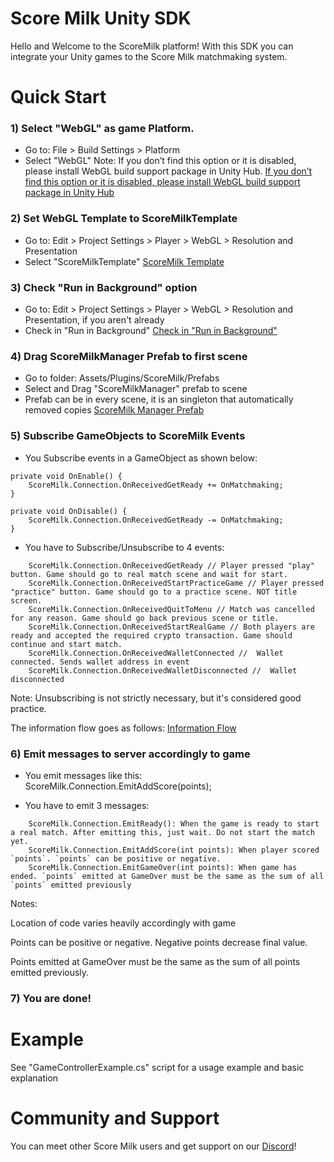 # Score Milk Unity SDK
Hello and Welcome to the ScoreMilk platform!
With this SDK you can integrate your Unity games to the Score Milk matchmaking system.

# Quick Start
 ### 1) Select "WebGL" as game Platform.
- Go to: File > Build Settings > Platform
- Select "WebGL"
Note: If you don’t find this option or it is disabled, please install WebGL build support package in Unity Hub.
[If you don’t find this option or it is disabled, please install WebGL build support package in Unity Hub](TutorialImages/tutorial1.png)

 ### 2) Set WebGL Template to ScoreMilkTemplate
- Go to: Edit > Project Settings > Player > WebGL > Resolution and Presentation
- Select "ScoreMilkTemplate"
[ScoreMilk Template](TutorialImages/tutorial2.png)

 ### 3) Check "Run in Background" option
- Go to: Edit > Project Settings > Player > WebGL > Resolution and Presentation, if you aren't already
- Check in "Run in Background"
[Check in "Run in Background"](TutorialImages/tutorial3.png)

 ### 4) Drag ScoreMilkManager Prefab to first scene
- Go to folder: Assets/Plugins/ScoreMilk/Prefabs
- Select and Drag "ScoreMilkManager" prefab to scene
- Prefab can be in every scene, it is an singleton that automatically removed copies
[ScoreMilk Manager Prefab](TutorialImages/tutorial4.png)

 ### 5) Subscribe GameObjects to ScoreMilk Events
- You Subscribe events in a GameObject as shown below:
```
private void OnEnable() {
    ScoreMilk.Connection.OnReceivedGetReady += OnMatchmaking;
}

private void OnDisable() {
    ScoreMilk.Connection.OnReceivedGetReady -= OnMatchmaking;
}
```
- You have to Subscribe/Unsubscribe to 4 events:
```
    ScoreMilk.Connection.OnReceivedGetReady // Player pressed "play" button. Game should go to real match scene and wait for start.
    ScoreMilk.Connection.OnReceivedStartPracticeGame // Player pressed "practice" button. Game should go to a practice scene. NOT title screen.
    ScoreMilk.Connection.OnReceivedQuitToMenu // Match was cancelled for any reason. Game should go back previous scene or title.
    ScoreMilk.Connection.OnReceivedStartRealGame // Both players are ready and accepted the required crypto transaction. Game should continue and start match.
    ScoreMilk.Connection.OnReceivedWalletConnected //  Wallet connected. Sends wallet address in event
    ScoreMilk.Connection.OnReceivedWalletDisconnected //  Wallet disconnected
```
Note: Unsubscribing is not strictly necessary, but it's considered good practice.

The information flow goes as follows:
[Information Flow](TutorialImages/informationFlow.png)

 ### 6) Emit messages to server accordingly to game
- You emit messages like this:
ScoreMilk.Connection.EmitAddScore(points);

- You have to emit 3 messages:
```
    ScoreMilk.Connection.EmitReady(): When the game is ready to start a real match. After emitting this, just wait. Do not start the match yet.
    ScoreMilk.Connection.EmitAddScore(int points): When player scored `points`. `points` can be positive or negative.
    ScoreMilk.Connection.EmitGameOver(int points): When game has ended. `points` emitted at GameOver must be the same as the sum of all `points` emitted previously
```
Notes:

Location of code varies heavily accordingly with game

Points can be positive or negative. Negative points decrease final value.

Points emitted at GameOver must be the same as the sum of all points emitted previously.

 ### 7) You are done!

# Example

See "GameControllerExample.cs" script for a usage example and basic explanation

# Community and Support
You can meet other Score Milk users and get support on our [Discord](https://discord.gg/N2mEknPs)!